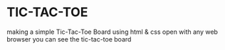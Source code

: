 # TIC-TAC-TOE
making a simple Tic-Tac-Toe Board using html & css open with any web browser you can see the tic-tac-toe board


